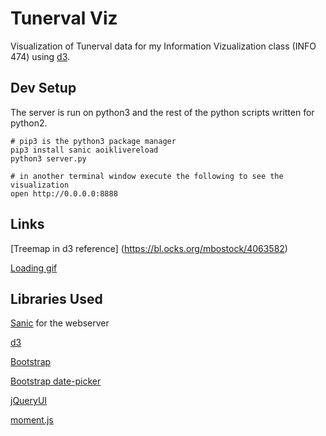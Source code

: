 # Tunerval Viz

Visualization of Tunerval data for my Information Vizualization class (INFO 474) using [d3](https://d3js.org/).

## Dev Setup

The server is run on python3 and the rest of the python scripts written for python2.

	# pip3 is the python3 package manager
	pip3 install sanic aoiklivereload
	python3 server.py

	# in another terminal window execute the following to see the visualization
	open http://0.0.0.0:8888

## Links

[Treemap in d3 reference]
(https://bl.ocks.org/mbostock/4063582)

[Loading gif](https://www.reddit.com/r/loadingicon/comments/4dxdtv/axis_of_oscillation/)

## Libraries Used

[Sanic](https://github.com/channelcat/sanic) for the webserver

[d3](https://d3js.org/) 

[Bootstrap](http://getbootstrap.com/)

[Bootstrap date-picker](https://github.com/uxsolutions/bootstrap-datepicker)

[jQueryUI](https://jqueryui.com/)

[moment.js](https://momentjs.com/)